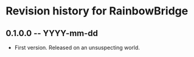 # Revision history for RainbowBridge

## 0.1.0.0 -- YYYY-mm-dd

* First version. Released on an unsuspecting world.
